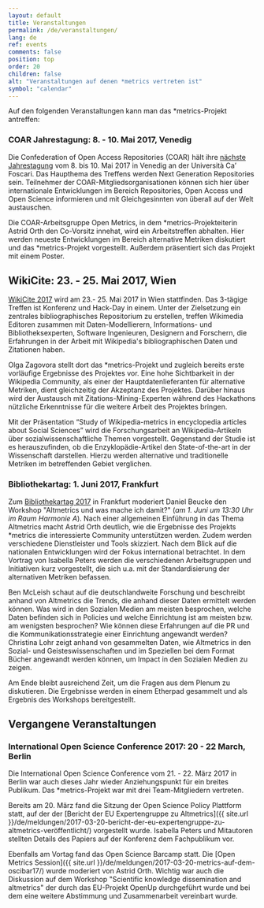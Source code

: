```yaml
---
layout: default
title: Veranstaltungen
permalink: /de/veranstaltungen/
lang: de
ref: events
comments: false
position: top
order: 20
children: false
alt: "Veranstaltungen auf denen *metrics vertreten ist"
symbol: "calendar"
---
```


Auf den folgenden Veranstaltungen kann man das \*metrics-Projekt antreffen:

### COAR Jahrestagung: 8. - 10. Mai 2017, Venedig

Die Confederation of Open Access Repositories (COAR) hält ihre [nächste Jahrestagung](https://www.coar-repositories.org/community/coar-annual-meeting-2017/) vom 8. bis 10. Mai 2017 in Venedig an der Università Ca’ Foscari. Das Haupthema des Treffens werden Next Generation Repositories sein. Teilnehmer der COAR-Mitgliedsorganisationen können sich hier über internationale Entwicklungen im Bereich Repositories, Open Access und Open Science informieren und mit Gleichgesinnten von überall auf der Welt austauschen.  

Die COAR-Arbeitsgruppe Open Metrics, in dem \*metrics-Projekteiterin Astrid Orth den Co-Vorsitz innehat, wird ein Arbeitstreffen abhalten. Hier werden neueste Entwicklungen im Bereich alternative Metriken diskutiert und das \*metrics-Projekt vorgestellt. Außerdem präsentiert sich das Projekt mit einem Poster.  

## WikiCite: 23. - 25. Mai 2017, Wien

[WikiCite 2017](https://meta.wikimedia.org/wiki/WikiCite_2017) wird am 23.- 25. Mai 2017 in Wien stattfinden. Das 3-tägige Treffen ist Konferenz und Hack-Day in einem. Unter der Zielsetzung ein zentrales bibliographisches Repositorium zu erstellen, treffen Wikimedia Editoren zusammen mit Daten-Modellierern, Informations- und Bibliotheksexperten, Software Ingenieuren, Designern and Forschern, die Erfahrungen in der Arbeit mit Wikipedia's bibliographischen Daten und Zitationen haben.  

Olga Zagovora stellt dort das \*metrics-Projekt und zugleich bereits erste vorläufige Ergebnisse des Projektes vor. Eine hohe Sichtbarkeit in der Wikipedia Community, als einer der Hauptdatenlieferanten für alternative Metriken, dient gleichzeitig der Akzeptanz des Projektes. Darüber hinaus wird der Austausch mit Zitations-Mining-Experten während des Hackathons nützliche Erkenntnisse für die weitere Arbeit des Projektes bringen.  

Mit der Präsentation “Study of Wikipedia-metrics in encyclopedia articles about Social Sciences” wird die Forschungsarbeit an Wikipedia-Artikeln über sozialwissenschaftliche Themen vorgestellt. Gegenstand der Studie ist es herauszufinden, ob die Enzyklopädie-Artikel den State-of-the-art in der Wissenschaft darstellen. Hierzu werden alternative und traditionelle Metriken im betreffenden Gebiet verglichen.  

### Bibliothekartag: 1. Juni 2017, Frankfurt

Zum [Bibliothekartag 2017](http://bibliothekartag2017.de/) in Frankfurt moderiert Daniel Beucke den Workshop "Altmetrics und was mache ich damit?" (_am 1. Juni um 13:30 Uhr im Raum Harmonie A_). Nach einer allgemeinen Einführung in das Thema Altmetrics macht Astrid Orth deutlich, wie die Ergebnisse des Projekts \*metrics die interessierte Community unterstützen werden. Zudem werden verschiedene Dienstleister und Tools skizziert. Nach dem Blick auf die nationalen Entwicklungen wird der Fokus international betrachtet. In dem Vortrag von Isabella Peters werden die verschiedenen Arbeitsgruppen und Initiativen kurz vorgestellt, die sich u.a. mit der Standardisierung der alternativen Metriken befassen.  

Ben McLeish schaut auf die deutschlandweite Forschung und beschreibt anhand von Altmetrics die Trends, die anhand dieser Daten ermittelt werden können. Was wird in den Sozialen Medien am meisten besprochen, welche Daten befinden sich in Policies und welche Einrichtung ist am meisten bzw. am wenigsten besprochen? Wie können diese Erfahrungen auf die PR und die Kommunikationsstrategie einer Einrichtung angewandt werden? Christina Lohr zeigt anhand von gesammelten Daten, wie Altmetrics in den Sozial- und Geisteswissenschaften und im Speziellen bei dem Format Bücher angewandt werden können, um Impact in den Sozialen Medien zu zeigen.  

Am Ende bleibt ausreichend Zeit, um die Fragen aus dem Plenum zu diskutieren. Die Ergebnisse werden in einem Etherpad gesammelt und als Ergebnis des Workshops bereitgestellt.  

## Vergangene Veranstaltungen

### International Open Science Conference 2017: 20 - 22 March, Berlin

Die International Open Science Conference vom 21. - 22. März 2017 in Berlin war auch dieses Jahr wieder Anziehungspunkt für ein breites Publikum. Das \*metrics-Projekt war mit drei Team-Mitgliedern vertreten.  

Bereits am 20. März fand die Sitzung der Open Science Policy Plattform statt, auf der der [Bericht der EU Expertengruppe zu Altmetrics]({{ site.url }}/de/meldungen/2017-03-20-bericht-der-eu-expertengruppe-zu-altmetrics-veröffentlicht/) vorgestellt wurde. Isabella Peters und Mitautoren stellten Details des Papiers auf der Konferenz dem Fachpublikum vor.  

Ebenfalls am Vortag fand das Open Science Barcamp statt. Die [Open Metrics Session]({{ site.url }}/de/meldungen/2017-03-20-metrics-auf-dem-oscibar17/) wurde moderiert von Astrid Orth. Wichtig war auch die Diskussion auf dem Workshop "Scientific knowledge dissemination and altmetrics" der durch das EU-Projekt OpenUp durchgeführt wurde und bei dem eine weitere Abstimmung und Zusammenarbeit vereinbart wurde.
